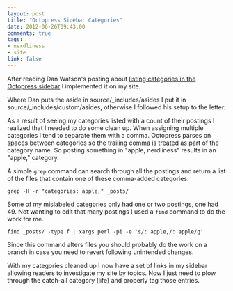 ```yaml
---
layout: post
title: "Octopress Sidebar Categories"
date: 2012-06-26T09:43:00
comments: true
tags:
- nerdliness
- site
link: false
---
```

After reading Dan Watson's posting about [listing categories in the Octopress sidebar](http://www.dotnetguy.co.uk/post/2012/06/25/octopress-category-list-plugin/ "Octopress - Catagory list plugin") I implemented it on my site.

Where Dan puts the aside in source/_includes/asides I put it in source/_includes/custom/asides, otherwise I followed his setup to the letter.

As a result of seeing my categories listed with a count of their postings I realized that I needed to do some clean up. When assigning multiple categories I tend to separate them with a comma. Octopress parses on spaces between categories so the trailing comma is treated as part of the category name. So posting something in "apple, nerdliness" results in an "apple," category. 

A simple `grep` command can search through all the postings and return a list of the files that contain one of these comma-added categories:

    grep -H -r "categories: apple," _posts/
	
Some of my mislabeled categories only had one or two postings, one had 49. Not wanting to edit that many postings I used a `find` command to do the work for me.

    find _posts/ -type f | xargs perl -pi -e 's/: apple,/: apple/g'
	
Since this command alters files you should probably do the work on a branch in case you need to revert following unintended changes.

With my categories cleaned up I now have a set of links in my sidebar allowing readers to investigate my site by topics. Now I just need to plow through the catch-all category (life) and properly tag those entries.
